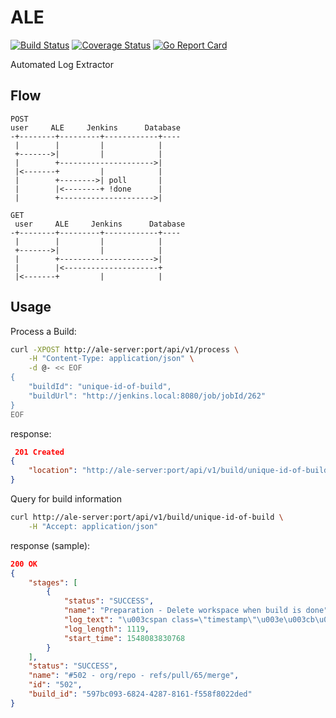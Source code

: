 # ALE
[![Build Status](https://travis-ci.org/alde/ale.svg?branch=master)](https://travis-ci.org/alde/ale)
[![Coverage Status](https://coveralls.io/repos/github/alde/ale/badge.svg?branch=master)](https://coveralls.io/github/alde/ale?branch=master)
[![Go Report Card](https://goreportcard.com/badge/github.com/alde/ale)](https://goreportcard.com/report/github.com/alde/ale)

Automated Log Extractor

## Flow

```
POST
user     ALE     Jenkins      Database
-+--------+---------+------------+----
 |        |         |            |
 +------->|         |            |
 |        +--------------------->|
 |<-------+         |            |
 |        +-------->| poll       |
 |        |<--------+ !done      |
 |        +--------------------->|

GET
 user     ALE     Jenkins      Database
-+--------+---------+------------+----
 |        |         |            |
 +------->|         |            |
 |        +--------------------->|
 |        |<---------------------+
 |<-------+         |            |
```

## Usage

Process a Build:
```bash
curl -XPOST http://ale-server:port/api/v1/process \
    -H "Content-Type: application/json" \
    -d @- << EOF
{
    "buildId": "unique-id-of-build",
    "buildUrl": "http://jenkins.local:8080/job/jobId/262"
}
EOF
```
response:
```json
 201 Created
{
    "location": "http://ale-server:port/api/v1/build/unique-id-of-build"
}
```

Query for build information
```bash
curl http://ale-server:port/api/v1/build/unique-id-of-build \
    -H "Accept: application/json"
```
response (sample):
```json
200 OK
{
    "stages": [
        {
            "status": "SUCCESS",
            "name": "Preparation - Delete workspace when build is done",
            "log_text": "\u003cspan class=\"timestamp\"\u003e\u003cb\u003e15:17:10\u003c/b\u003e \u003c/span\u003e\u003cstyle\u003e.timestamper-plain-text {visibility: hidden;}\u003c/style\u003e[WS-CLEANUP] Deleting project workspace...\n\u003cspan class=\"timestamp\"\u003e\u003cb\u003e15:17:10\u003c/b\u003e \u003c/span\u003e\u003cstyle\u003e.timestamper-plain-text {visibility: hidden;}\u003c/style\u003e[WS-CLEANUP] Deferred wipeout is used...\n\u003cspan class=\"timestamp\"\u003e\u003cb\u003e15:17:10\u003c/b\u003e \u003c/span\u003e\u003cstyle\u003e.timestamper-plain-text {visibility: hidden;}\u003c/style\u003e[WS-CLEANUP] done\n",
            "log_length": 1119,
            "start_time": 1548083830768
        }
    ],
    "status": "SUCCESS",
    "name": "#502 - org/repo - refs/pull/65/merge",
    "id": "502",
    "build_id": "597bc093-6824-4287-8161-f558f8022ded"
}
```
